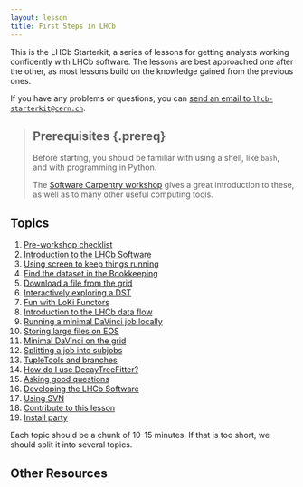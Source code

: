 ```yaml
---
layout: lesson
title: First Steps in LHCb
---
```


This is the LHCb Starterkit, a series of lessons for getting analysts working 
confidently with LHCb software.
The lessons are best approached one after the other, as most lessons build on 
the knowledge gained from the previous ones.

If you have any problems or questions, you can [send an email to 
`lhcb-starterkit@cern.ch`](mailto:lhcb-starterkit@cern.ch).

> ## Prerequisites {.prereq}
>
> Before starting, you should be familiar with using a shell, like `bash`, and 
> with programming in Python.
>
> The [Software Carpentry 
> workshop](http://twitwi.github.io/2015-06-02-cern-lhcb/) gives a great 
> introduction to these, as well as to many other useful computing tools.

## Topics

1.  [Pre-workshop checklist](00-prerequisites.html)
2.  [Introduction to the LHCb Software](01-davinci.html)
3.  [Using screen to keep things running](02-screen.html)
4.  [Find the dataset in the Bookkeeping](03-bookkeeping.html)
5.  [Download a file from the grid](04-files-from-grid.html)
6.  [Interactively exploring a DST](05-interactive-dst.html)
7.  [Fun with LoKi Functors](06-loki-functors.html)
8.  [Introduction to the LHCb data flow](07-dataflow.html)
9.  [Running a minimal DaVinci job locally](08-minimal-dv-job.html)
10. [Storing large files on EOS](09-eos-storage.html)
11. [Minimal DaVinci on the grid](10-davinci-grid.html)
12. [Splitting a job into subjobs](11-split-jobs.html)
13. [TupleTools and branches](12-add-tupletools.html)
14. [How do I use DecayTreeFitter?](13-decay-tree-fitter.html)
15. [Asking good questions](14-asking-questions.html)
16. [Developing the LHCb Software](15-lhcb-dev.html)
27. [Using SVN](16-using-svn.html)
18. [Contribute to this lesson](17-contributing.html)
19. [Install party](18-install-party.html)

Each topic should be a chunk of 10-15 minutes.
If that is too short, we should split it into several topics.

## Other Resources
